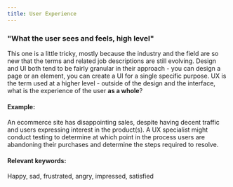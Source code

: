```yaml
---
title: User Experience
---
```


### "What the user sees and feels, high level"

This one is a little tricky, mostly because the industry and the field are so new that the terms and related job descriptions are still evolving. Design and UI both tend to be fairly granular in their approach - you can design a page or an element, you can create a UI for a single specific purpose. UX is the term used at a higher level - outside of the design and the interface, what is the experience of the user **as a whole**?

#### Example:

An ecommerce site has disappointing sales, despite having decent traffic and users expressing interest in the product(s). A UX specialist might conduct testing to determine at which point in the process users are abandoning their purchases and determine the steps required to resolve.

#### Relevant keywords:

Happy, sad, frustrated, angry, impressed, satisfied 

